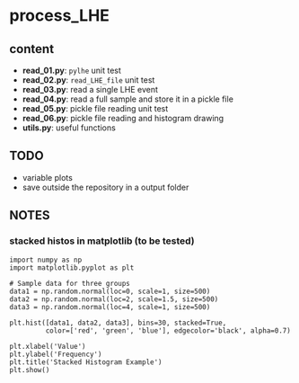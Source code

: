# process_LHE

## content

- **read_01.py**: ```pylhe``` unit test
- **read_02.py**: ```read_LHE_file``` unit test
- **read_03.py**: read a single LHE event
- **read_04.py**: read a full sample and store it in a pickle file
- **read_05.py**: pickle file reading unit test
- **read_06.py**: pickle file reading and histogram drawing
- **utils.py**: useful functions

## TODO

- variable plots
- save outside the repository in a output folder


## NOTES

### stacked histos in matplotlib (to be tested)
```
import numpy as np
import matplotlib.pyplot as plt

# Sample data for three groups
data1 = np.random.normal(loc=0, scale=1, size=500)
data2 = np.random.normal(loc=2, scale=1.5, size=500)
data3 = np.random.normal(loc=4, scale=1, size=500)

plt.hist([data1, data2, data3], bins=30, stacked=True,
         color=['red', 'green', 'blue'], edgecolor='black', alpha=0.7)

plt.xlabel('Value')
plt.ylabel('Frequency')
plt.title('Stacked Histogram Example')
plt.show()
```